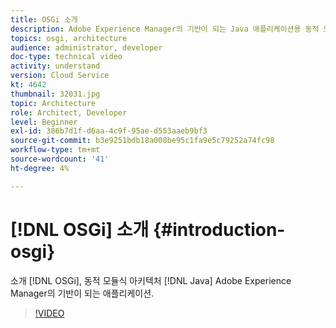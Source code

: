 ```yaml
---
title: OSGi 소개
description: Adobe Experience Manager의 기반이 되는 Java 애플리케이션용 동적 모듈식 아키텍처인 OSGi를 소개합니다.
topics: osgi, architecture
audience: administrator, developer
doc-type: technical video
activity: understand
version: Cloud Service
kt: 4642
thumbnail: 32031.jpg
topic: Architecture
role: Architect, Developer
level: Beginner
exl-id: 386b7d1f-d6aa-4c9f-95ae-d553aaeb9bf3
source-git-commit: b3e9251bdb18a008be95c1fa9e5c79252a74fc98
workflow-type: tm+mt
source-wordcount: '41'
ht-degree: 4%

---
```


# [!DNL OSGi] 소개 {#introduction-osgi}

소개 [!DNL OSGi], 동적 모듈식 아키텍처 [!DNL Java] Adobe Experience Manager의 기반이 되는 애플리케이션.

>[!VIDEO](https://video.tv.adobe.com/v/32031?quality=12&learn=on)
